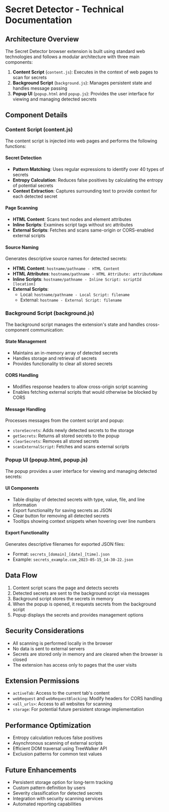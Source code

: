 # Secret Detector - Technical Documentation

<!-- This Source Code Form is subject to the terms of the Mozilla Public License, v. 2.0.
     If a copy of the MPL was not distributed with this file, You can obtain one at
     https://mozilla.org/MPL/2.0/. -->

## Architecture Overview

The Secret Detector browser extension is built using standard web technologies and follows a modular architecture with three main components:

1. **Content Script** (`content.js`): Executes in the context of web pages to scan for secrets
2. **Background Script** (`background.js`): Manages persistent state and handles message passing
3. **Popup UI** (`popup.html` and `popup.js`): Provides the user interface for viewing and managing detected secrets

## Component Details

### Content Script (content.js)

The content script is injected into web pages and performs the following functions:

#### Secret Detection

- **Pattern Matching**: Uses regular expressions to identify over 40 types of secrets
- **Entropy Calculation**: Reduces false positives by calculating the entropy of potential secrets
- **Context Extraction**: Captures surrounding text to provide context for each detected secret

#### Page Scanning

- **HTML Content**: Scans text nodes and element attributes
- **Inline Scripts**: Examines script tags without src attributes
- **External Scripts**: Fetches and scans same-origin or CORS-enabled external scripts

#### Source Naming

Generates descriptive source names for detected secrets:

- **HTML Content**: `hostname/pathname - HTML Content`
- **HTML Attributes**: `hostname/pathname - HTML Attribute: attributeName`
- **Inline Scripts**: `hostname/pathname - Inline Script: scriptId [location]`
- **External Scripts**: 
  - Local: `hostname/pathname - Local Script: filename`
  - External: `hostname - External Script: filename`

### Background Script (background.js)

The background script manages the extension's state and handles cross-component communication:

#### State Management

- Maintains an in-memory array of detected secrets
- Handles storage and retrieval of secrets
- Provides functionality to clear all stored secrets

#### CORS Handling

- Modifies response headers to allow cross-origin script scanning
- Enables fetching external scripts that would otherwise be blocked by CORS

#### Message Handling

Processes messages from the content script and popup:

- `storeSecrets`: Adds newly detected secrets to the storage
- `getSecrets`: Returns all stored secrets to the popup
- `clearSecrets`: Removes all stored secrets
- `scanExternalScript`: Fetches and scans external scripts

### Popup UI (popup.html, popup.js)

The popup provides a user interface for viewing and managing detected secrets:

#### UI Components

- Table display of detected secrets with type, value, file, and line information
- Export functionality for saving secrets as JSON
- Clear button for removing all detected secrets
- Tooltips showing context snippets when hovering over line numbers

#### Export Functionality

Generates descriptive filenames for exported JSON files:

- Format: `secrets_[domain]_[date]_[time].json`
- Example: `secrets_example.com_2023-05-15_14-30-22.json`

## Data Flow

1. Content script scans the page and detects secrets
2. Detected secrets are sent to the background script via messages
3. Background script stores the secrets in memory
4. When the popup is opened, it requests secrets from the background script
5. Popup displays the secrets and provides management options

## Security Considerations

- All scanning is performed locally in the browser
- No data is sent to external servers
- Secrets are stored only in memory and are cleared when the browser is closed
- The extension has access only to pages that the user visits

## Extension Permissions

- `activeTab`: Access to the current tab's content
- `webRequest` and `webRequestBlocking`: Modify headers for CORS handling
- `<all_urls>`: Access to all websites for scanning
- `storage`: For potential future persistent storage implementation

## Performance Optimization

- Entropy calculation reduces false positives
- Asynchronous scanning of external scripts
- Efficient DOM traversal using TreeWalker API
- Exclusion patterns for common test values

## Future Enhancements

- Persistent storage option for long-term tracking
- Custom pattern definition by users
- Severity classification for detected secrets
- Integration with security scanning services
- Automated reporting capabilities